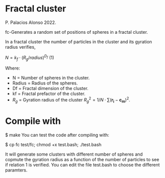 # Fractal cluster
P. Palacios Alonso 2022.

fc-Generates a random set of positions of spheres in a fractal cluster.

In a fractal cluster the number of particles in the cluster and its gyration radius verifies,

$N = k_f \cdot (R_g/radius)^{D_f}$ (1)

Where:

   - N = Number of spheres in the cluster.
   - Radius = Radius of the spheres.
   - Df = Fractal dimension of the cluster.
   - kf = Fractal prefactor of the cluster.
   - $R_g$ = Gyration radius of the cluster $R_g^2 = 1/N \cdot \sum (\mathbf{r_i}-\mathbf{c_m})^2$.
   
# Compile with
$ make
You can test the code after compiling with:

   $ cp fc test/fc; chmod +x test.bash; ./test.bash
   
It will generate some clusters with different number of spheres and copmute the gyration radius as a function of the number of particles to see if relation 1 is verified.
You can edit the file test.bash to choose the different paramters. 

  

